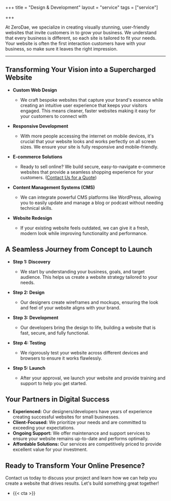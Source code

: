 +++
title = "Design & Development"
layout = "service"
tags = ["service"]

+++

At ZeroDae, we specialize in creating visually stunning, user-friendly websites that invite customers in to grow your business. We understand that every business is different, so each site is tailored to fit your needs. Your website is often the first interaction customers have with your business, so make sure it leaves the right impression.

---

## Transforming Your Vision into a Supercharged Website

- **Custom Web Design**

  - We craft bespoke websites that capture your brand's essence while creating an intuitive user experience that keeps your visitors engaged. This means cleaner, faster websites making it easy for your customers to connect with

- **Responsive Development**

  - With more people accessing the internet on mobile devices, it's crucial that your website looks and works perfectly on all screen sizes. We ensure your site is fully responsive and mobile-friendly.

- **E-commerce Solutions**

  - Ready to sell online? We build secure, easy-to-navigate e-commerce websites that provide a seamless shopping experience for your customers. ([Contact Us for a Quote](/#contact))

- **Content Management Systems (CMS)**

  - We can integrate powerful CMS platforms like WordPress, allowing you to easily update and manage a blog or podcast without needing technical skills.

- **Website Redesign**

  - If your existing website feels outdated, we can give it a fresh, modern look while improving functionality and performance.

## A Seamless Journey from Concept to Launch

- **Step 1: Discovery**

  - We start by understanding your business, goals, and target audience. This helps us create a website strategy tailored to your needs.

- **Step 2: Design**

  - Our designers create wireframes and mockups, ensuring the look and feel of your website aligns with your brand.

- **Step 3: Development**

  - Our developers bring the design to life, building a website that is fast, secure, and fully functional.

- **Step 4: Testing**

  - We rigorously test your website across different devices and browsers to ensure it works flawlessly.

- **Step 5: Launch**
  - After your approval, we launch your website and provide training and support to help you get started.

## Your Partners in Digital Success

- **Experienced:** Our designers/developers have years of experience creating successful websites for small businesses.
- **Client-Focused:** We prioritize your needs and are committed to exceeding your expectations.
- **Ongoing Support:** We offer maintenance and support services to ensure your website remains up-to-date and performs optimally.
- **Affordable Solutions:** Our services are competitively priced to provide excellent value for your investment.

## Ready to Transform Your Online Presence?

Contact us today to discuss your project and learn how we can help you create a website that drives results. Let's build something great together!

- {{< cta >}}
